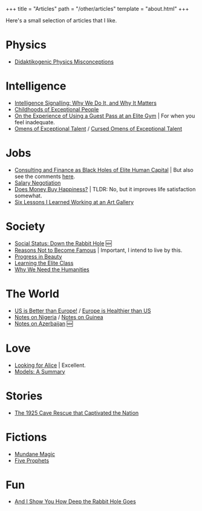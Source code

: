 +++
title = "Articles"
path = "/other/articles"
template = "about.html"
+++

Here's a small selection of articles that I like.

# Physics

* [Didaktikogenic Physics Misconceptions](https://dsimanek.vialattea.net/scenario/miscon.htm) 

# Intelligence

* [Intelligence Signalling: Why We Do It, and Why It Matters](https://www.youtube.com/watch?v=Zk6uHi_Rdm4) 
* [Childhoods of Exceptional People](https://www.henrikkarlsson.xyz/p/childhoods) 
* [On the Experience of Using a Guest Pass at an Elite Gym](https://www.applieddivinitystudies.com/gym/)  | For when you feel inadequate.
* [Omens of Exceptional Talent](https://guzey.com/talent/) /  [Cursed Omens of Exceptional Talent](https://guzey.com/cursed-talent/) 

# Jobs

* [Consulting and Finance as Black Holes of Elite Human Capital](https://passingtime.substack.com/p/valuable-but-not-productive)  | But also see the comments [here](https://old.reddit.com/r/slatestarcodex/comments/1h54laf/consulting_finance_as_black_holes_of_elite_human/). 
* [Salary Negotiation](https://www.kalzumeus.com/2012/01/23/salary-negotiation/) 
* [Does Money Buy Happiness?](https://www.maximumtruth.org/p/data-dive-money-does-not-buy-much) | TLDR: No, but it improves life satisfaction somewhat.
* [Six Lessons I Learned Working at an Art Gallery](https://www.henrikkarlsson.xyz/p/art-gallery) 

# Society 

* [Social Status: Down the Rabbit Hole](https://meltingasphalt.com/social-status-down-the-rabbit-hole/)  🆕
* [Reasons Not to Become Famous](https://tim.blog/2020/02/02/reasons-to-not-become-famous/)  | Important, I intend to live by this.
* [Progress in Beauty](https://gwern.net/beauty) 
* [Learning the Elite Class](https://aella.substack.com/p/learning-the-elite-class) 
* [Why We Need the Humanities](https://acoup.blog/2020/07/03/collections-the-practical-case-on-why-we-need-the-humanities/) 

# The World

* [US is Better than Europe!](https://walkingtheworld.substack.com/p/us-is-better-than-europe) / [Europe is Healthier than US](https://walkingtheworld.substack.com/p/europe-is-healthier-than-us) 
* [Notes on Nigeria](https://mattlakeman.org/2023/05/09/notes-on-nigeria/) / [Notes on Guinea](https://mattlakeman.org/2023/11/07/notes-on-guinea/)
* [Notes on Azerbaijan](https://avrasya.substack.com/p/notes-on-azerbaijan-part-i) 🆕

# Love

* [Looking for Alice](https://www.henrikkarlsson.xyz/p/looking-for-alice) | Excellent.
* [Models: A Summary](https://thingofthings.wordpress.com/2018/05/25/models-a-summary/) 

# Stories 

* [The 1925 Cave Rescue that Captivated the Nation](https://www.mentalfloss.com/article/544782/1925-cave-rescue-that-captivated-the-united-states-floyd-collins) 

# Fictions

* [Mundane Magic](https://www.readthesequences.com/Mundane-Magic) 
* [Five Prophets](https://samkriss.substack.com/p/five-prophets) 

# Fun

* [And I Show You How Deep the Rabbit Hole Goes](https://slatestarcodex.com/2015/06/02/and-i-show-you-how-deep-the-rabbit-hole-goes/) 

